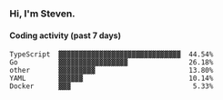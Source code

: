 ### Hi, I'm Steven.

#### Coding activity (past 7 days)
```
TypeScript  ▓▓▓▓▓▓▓▓▓▓▓▓▓▓▓▓▓▓▓▓▓▓▓▓▓▓▓▓▓▓  44.54%
Go          ▓▓▓▓▓▓▓▓▓▓▓▓▓▓▓▓▓               26.18%
other       ▓▓▓▓▓▓▓▓▓                       13.80%
YAML        ▓▓▓▓▓▓                          10.14%
Docker      ▓▓▓                              5.33%
```
